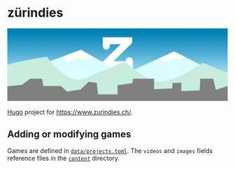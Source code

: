 # zürindies

![zürindies logo](./themes/zurindies/static/header.jpg)

[Hugo](https://gohugo.io/) project for https://www.zurindies.ch/.

## Adding or modifying games

Games are defined in [`data/projects.toml`](./data/projects.toml). The `videos` and `images` fields reference files in the [`content`](./content) directory.

